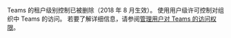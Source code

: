  Teams 的租户级别控制已被删除（2018 年 8 月生效）。 使用用户级许可控制对组织中 Teams 的访问。 若要了解详细信息，请参阅[管理用户对 Teams 的访问权限](../user-access.md)。



